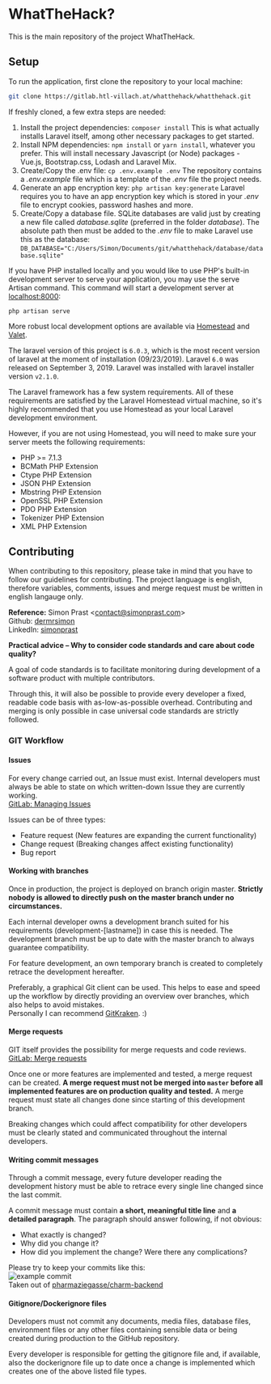 # WhatTheHack?
This is the main repository of the project WhatTheHack.

## Setup
To run the application, first clone the repository to your local machine:


```bash
git clone https://gitlab.htl-villach.at/whatthehack/whatthehack.git
```

If freshly cloned, a few extra steps are needed:
1. Install the project dependencies: ``` composer install ```
This is what actually installs Laravel itself, among other necessary packages to get started.
2. Install NPM dependencies: ``` npm install ``` or ``` yarn install ```, whatever you prefer.
This will install necessary Javascript (or Node) packages - Vue.js, Bootstrap.css, Lodash and Laravel Mix.
3. Create/Copy the .env file: ``` cp .env.example .env ```
The repository contains a _.env.example_ file which is a template of the _.env_ file the project needs.
4. Generate an app encryption key: ``` php artisan key:generate ```
Laravel requires you to have an app encryption key which is stored in your _.env_ file to encrypt cookies, password hashes and more.
5. Create/Copy a database file.
SQLite databases are valid just by creating a new file called _database.sqlite_ (preferred in the folder _database_). The absolute path then must be added to the _.env_ file to make Laravel use this as the database:
``` DB_DATABASE="C:/Users/Simon/Documents/git/whatthehack/database/database.sqlite" ```

If you have PHP installed locally and you would like to use PHP's built-in development server to serve your application, you may use the serve Artisan command. This command will start a development server at
[localhost:8000](http://localhost:8000):

```
php artisan serve
```

More robust local development options are available via [Homestead](https://laravel.com/docs/5.8/homestead) and [Valet](https://laravel.com/docs/5.8/valet).

The laravel version of this project is `6.0.3`, which is the most recent version of laravel at the moment of installation (09/23/2019). Laravel `6.0` was released on September 3, 2019. Laravel was installed with laravel installer version `v2.1.0`.

The Laravel framework has a few system requirements. All of these requirements are satisfied by the Laravel Homestead virtual machine, so it's highly recommended that you use Homestead as your local Laravel development environment.

However, if you are not using Homestead, you will need to make sure your server meets the following requirements:
- PHP >= 7.1.3
- BCMath PHP Extension
- Ctype PHP Extension
- JSON PHP Extension
- Mbstring PHP Extension
- OpenSSL PHP Extension
- PDO PHP Extension
- Tokenizer PHP Extension
- XML PHP Extension


## Contributing

When contributing to this repository, please take in mind that you have to follow our guidelines for contributing. The project language is english, therefore variables, comments, issues and merge request must be written in english langauge only.

**Reference:** Simon Prast <<contact@simonprast.com>>  
Github: [dermrsimon](https://github.com/dermrsimon)  
LinkedIn: [simonprast](https://www.linkedin.com/in/simonprast/)


**Practical advice – Why to consider code standards and care about code quality?**

A goal of code standards is to facilitate monitoring during development of a software product with multiple contributors.

Through this, it will also be possible to provide every developer a fixed, readable code basis with as-low-as-possible overhead. Contributing and merging is only possible in case universal code standards are strictly followed.

### GIT Workflow

#### Issues

For every change carried out, an Issue must exist. Internal developers must always be able to state on which written-down Issue they are currently working.  
[GitLab: Managing Issues](https://docs.gitlab.com/ee/user/project/issues/managing_issues.html)

Issues can be of three types:
- Feature request (New features are expanding the current functionality)
- Change request (Breaking changes affect existing functionality)
- Bug report

#### Working with branches

Once in production, the project is deployed on branch origin master. **Strictly nobody is allowed to directly push on the master branch under no circumstances.**

Each internal developer owns a development branch suited for his requirements (development-[lastname]) in case this is needed. The development branch must be up to date with the master branch to always guarantee compatibility.

For feature development, an own temporary branch is created to completely retrace the development hereafter.

Preferably, a graphical Git client can be used. This helps to ease and speed up the workflow by directly providing an overview over branches, which also helps to avoid mistakes.  
Personally I can recommend [GitKraken](https://www.gitkraken.com/invite/fHs7cbZ9). :)

#### Merge requests

GIT itself provides the possibility for merge requests and code reviews.  
[GitLab: Merge requests](https://docs.gitlab.com/ee/user/project/merge_requests/)

Once one or more features are implemented and tested, a merge request can be created. **A merge request must not be merged into `master` before all implemented features are on production quality and tested.** A merge request must state all changes done since starting of this development branch.

Breaking changes which could affect compatibility for other developers must be clearly stated and communicated throughout the internal developers.

#### Writing commit messages 

Through a commit message, every future developer reading the development history must be able to retrace every single line changed since the last commit.

A commit message must contain **a short, meaningful title line** and **a detailed paragraph**. The paragraph should answer following, if not obvious:
- What exactly is changed?
- Why did you change it?
- How did you implement the change? Were there any complications?

Please try to keep your commits like this:  
![example commit](https://puu.sh/EkoDe/e0e6ceeeaf.png)  
Taken out of [pharmaziegasse/charm-backend](https://github.com/pharmaziegasse/charm-backend/commits/master)

#### Gitignore/Dockerignore files

Developers must not commit any documents, media files, database files, environment files or any other files containing sensible data or being created during production to the GitHub repository.

Every developer is responsible for getting the gitignore file and, if available, also the dockerignore file up to date once a change is implemented which creates one of the above listed file types.
